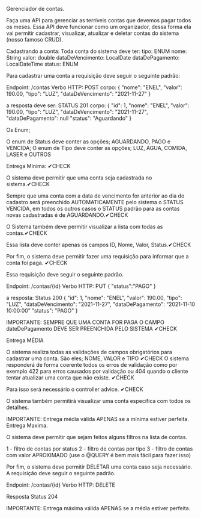 Gerenciador de contas. 


Faça uma API para gerenciar as terríveis contas que devemos pagar todos os meses. Essa API deve funcionar como um organizador, dessa forma ela vai permitir cadastrar, visualizar, atualizar e deletar contas do sistema (nosso famoso CRUD).


Cadastrando a conta: 
Toda conta do sistema deve ter:
tipo: ENUM
nome: String
valor: double
dataDeVencimento: LocalDate
dataDePagamento: LocalDateTime
status: ENUM

Para cadastrar uma conta a requisição deve seguir o seguinte padrão: 

Endpoint: /contas
Verbo HTTP: POST
corpo: 
{
      "nome": "ENEL",
      "valor": 190.00,
      "tipo": "LUZ",
      "dataDeVencimento": "2021-11-27"
}

a resposta deve ser: 
STATUS 201
corpo: 
{
      "id": 1,
      "nome": "ENEL",
      "valor": 190.00,
      "tipo": "LUZ",
      "dataDeVencimento": "2021-11-27",
      "dataDePagamento": null
      "status": "Aguardando"
}

 Os Enum;

O enum de Status deve conter as opções; AGUARDANDO, PAGO e VENCIDA;
O enum de Tipo deve conter as opções; LUZ, AGUA, COMIDA, LASER e OUTROS

Entrega Mínima: ✔CHECK

O sistema deve permitir que uma conta seja cadastrada no sistema.✔CHECK

Sempre que uma conta com a data de vencimento for anterior ao dia do cadastro 
será preenchido AUTOMATICAMENTE pelo sistema o STATUS VENCIDA, em todos os 
outros casos o STATUS padrão para as contas novas cadastradas é 
de AGUARDANDO.✔CHECK 

O Sistema também deve permitir visualizar a lista com todas as contas.✔CHECK
 
Essa lista deve conter apenas os campos ID, Nome, Valor, Status.✔CHECK 

Por fim, o sistema deve permitir fazer uma requisição para informar que a 
conta foi paga. ✔CHECK

Essa requisição deve seguir o seguinte padrão. 

Endpoint: /contas/{id}
Verbo HTTP: PUT
{
      "status":"PAGO"
}

a resposta: 
Status 200
{
      "id": 1,
      "nome": "ENEL",
      "valor": 190.00,
      "tipo": "LUZ",
      "dataDeVencimento": "2021-11-27",
      "dataDePagamento": “2021-11-10 10:00:00”
      "status": "PAGO"
}

IMPORTANTE: SEMPRE QUE UMA CONTA FOR PAGA O CAMPO dateDePagamento 
DEVE SER PREENCHIDA PELO SISTEMA ✔CHECK

Entrega MÉDIA

O sistema realiza todas as validações de campos obrigatórios 
para cadastrar uma conta. 
São eles; NOME, VALOR e TIPO ✔CHECK
O sistema responderá de forma coerente todos os erros de validação como 
por exemplo 422 para erros causados por validação ou 404 quando 
o cliente tentar atualizar uma conta que não existe. ✔CHECK 

Para isso será necessário o controller advice. ✔CHECK

O sistema também permitirá visualizar uma conta específica 
com todos os detalhes. 

IMPORTANTE: Entrega média válida APENAS se a mínima estiver perfeita.
Entrega Maxima.

O sistema deve permitir que sejam feitos alguns filtros na lista de contas. 

1 - filtro de contas por status
2 - filtro de contas por tipo 
3 - filtro de contas com valor APROXIMADO (use o @QUERY é bem mais fácil para fazer isso) 

Por fim, o sistema deve permitir DELETAR uma conta caso seja necessário. A requisição deve seguir o seguinte padrão. 

Endpoint: /contas/{id}
Verbo HTTP: DELETE

Resposta Status 204

IMPORTANTE: Entrega máxima válida APENAS se a média estiver perfeita.
